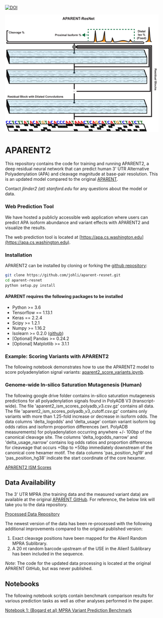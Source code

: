 [![DOI](https://www.zenodo.org/badge/357736760.svg)](https://www.zenodo.org/badge/latestdoi/357736760)

![APARENT2 Logo](https://github.com/johli/aparent-resnet/blob/master/aparent_resnet_logo.png?raw=true)

# APARENT2
This repository contains the code for training and running APARENT2, a deep residual neural network that can predict human 3' UTR Alternative Polyadenylation (APA) and cleavage magnitude at base-pair resolution. This is an updated model compared to the original [APARENT](https://github.com/johli/aparent).

Contact *jlinder2 (at) stanford.edu* for any questions about the model or data.

### Web Prediction Tool
We have hosted a publicly accessible web application where users can predict APA isoform abundance and variant effects with APARENT2 and visualize the results.

The web prediction tool is located at [https://apa.cs.washington.edu](https://apa.cs.washington.edu).

### Installation
APARENT2 can be installed by cloning or forking the [github repository](https://github.com/johli/aparent-resnet.git):
```sh
git clone https://github.com/johli/aparent-resnet.git
cd aparent-resnet
python setup.py install
```

#### APARENT requires the following packages to be installed
- Python >= 3.6
- Tensorflow == 1.13.1
- Keras == 2.2.4
- Scipy >= 1.2.1
- Numpy >= 1.16.2
- Isolearn >= 0.2.0 ([github](https://github.com/johli/isolearn.git))
- [Optional] Pandas >= 0.24.2
- [Optional] Matplotlib >= 3.1.1

### Example: Scoring Variants with APARENT2
The following notebook demonstrates how to use the APARENT2 model to score polyadenylation signal variants: [aparent2_score_variants.ipynb](https://github.com/johli/aparent-resnet/blob/master/examples/aparent2_score_variants.ipynb).

### Genome-wide In-silico Saturation Mutagenesis (Human)
The following google drive folder contains in-silico saturation mutagenesis predictions for all polyadenylation signals found in PolyADB V3 (transcript-wide). The file 'aparent2_ism_scores_polyadb_v3.csv.gz' contains all data. The file 'aparent2_ism_scores_polyadb_v3_cutoff.csv.gz' contains only variants with more than 1.25-fold increase or decrease in isoform odds. The data columns 'delta_logodds' and 'delta_usage' contain variant isoform log odds ratios and isoform proportion differences (wrt. PolyADB measurements) for polyadenylation occurring anywhere +/- 100bp of the canonical cleavage site. The columns 'delta_logodds_narrow' and 'delta_usage_narrow' contains log odds ratios and proportion differences for cleaveage that occurs +0bp to +50bp immediately downstream of the canonical core hexamer motif. The data columns 'pas_position_hg19' and 'pas_position_hg38' indicate the start coordinate of the core hexamer.

[APARENT2 ISM Scores](https://drive.google.com/open?id=1rg7VHKBM19iFIruzDgQ4BtUVqgcjypxu)<br/>

## Data Availability
The 3' UTR MPRA (the training data and the measured variant data) are available at the original [APARENT GitHub](https://github.com/johli/aparent). For reference, the below link will take you to the data repository.

[Processed Data Repository](https://drive.google.com/open?id=1qex3oY-rarsd7YowM7TxxUklLbLkUyOT)<br/>

The newest version of the data has been re-processed with the following additional improvements compared to the original published version:
1. Exact cleavage positions have been mapped for the Alien1 Random MPRA Sublibrary.
2. A 20 nt random barcode upstream of the USE in the Alien1 Sublibrary has been included in the sequence.

*Note*: The code for the updated data processing is located at the original APARENT GitHub, but was never published.

## Notebooks
The following notebook scripts contain benchmark comparison results for various prediction tasks as well as other analyses performed in the paper.

[Notebook 1: (Bogard et al) MPRA Variant Prediction Benchmark](https://nbviewer.jupyter.org/github/johli/aparent-resnet/blob/master/analysis/seelig_variants/apa_variant_prediction_benchmark.ipynb)<br/>
